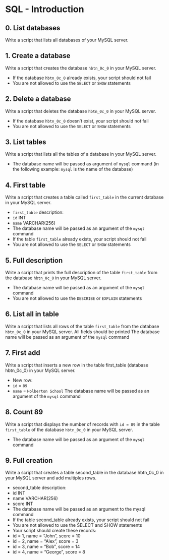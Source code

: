 # SQL - Introduction

## 0. List databases
Write a script that lists all databases of your MySQL server.

## 1. Create a database
Write a script that creates the database ```hbtn_0c_0``` in your MySQL server.
* If the database ```hbtn_0c_0``` already exists, your script should not fail
* You are not allowed to use the ```SELECT``` or ```SHOW``` statements

## 2. Delete a database
Write a script that deletes the database ```hbtn_0c_0``` in your MySQL server.
* If the database ```hbtn_0c_0``` doesn’t exist, your script should not fail
* You are not allowed to use the ```SELECT``` or ```SHOW``` statements

## 3. List tables
Write a script that lists all the tables of a database in your MySQL server.
* The database name will be passed as argument of ```mysql``` command (in the following example: ```mysql``` is the name of the database)

## 4. First table
Write a script that creates a table called ```first_table``` in the current database in your MySQL server.
* ```first_table``` description:
* ```id``` INT
* ```name``` VARCHAR(256)
* The database name will be passed as an argument of the ```mysql``` command
* If the table ```first_table``` already exists, your script should not fail
* You are not allowed to use the ```SELECT``` or ```SHOW``` statements

## 5. Full description
Write a script that prints the full description of the table ```first_table``` from the database ```hbtn_0c_0``` in your MySQL server.
* The database name will be passed as an argument of the ```mysql``` command
* You are not allowed to use the ```DESCRIBE``` or ```EXPLAIN``` statements

## 6. List all in table
Write a script that lists all rows of the table ```first_table``` from the database ```hbtn_0c_0``` in your MySQL server.
All fields should be printed
The database name will be passed as an argument of the ```mysql``` command

## 7. First add
Write a script that inserts a new row in the table first_table (database hbtn_0c_0) in your MySQL server.
* New row:
* ```id``` = ```89```
* ```name``` = ```Holberton School```
The database name will be passed as an argument of the ```mysql``` command

## 8. Count 89
Write a script that displays the number of records with ```id = 89``` in the table ```first_table``` of the database ```hbtn_0c_0``` in your MySQL server.
* The database name will be passed as an argument of the ```mysql``` command

## 9. Full creation
Write a script that creates a table second_table in the database hbtn_0c_0 in your MySQL server and add multiples rows.
* second_table description:
* id INT
* name VARCHAR(256)
* score INT
* The database name will be passed as an argument to the mysql command
* If the table second_table already exists, your script should not fail
* You are not allowed to use the SELECT and SHOW statements
* Your script should create these records:
* id = 1, name = “John”, score = 10
* id = 2, name = “Alex”, score = 3
* id = 3, name = “Bob”, score = 14
* id = 4, name = “George”, score = 8
